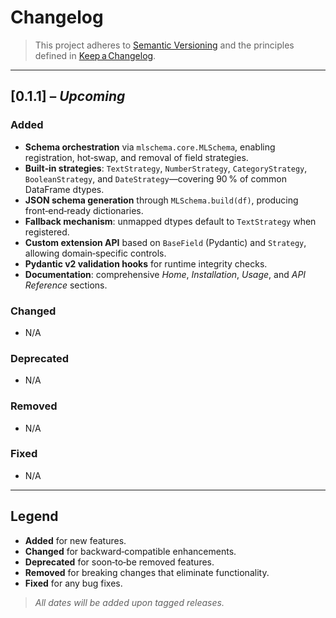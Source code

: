 # Changelog

> This project adheres to [Semantic Versioning](https://semver.org/) and the principles defined in [Keep a Changelog](https://keepachangelog.com/).

---

## \[0.1.1] – *Upcoming*

### Added

* **Schema orchestration** via `mlschema.core.MLSchema`, enabling registration, hot‑swap, and removal of field strategies.
* **Built‑in strategies**: `TextStrategy`, `NumberStrategy`, `CategoryStrategy`, `BooleanStrategy`, and `DateStrategy`—covering 90 % of common DataFrame dtypes.
* **JSON schema generation** through `MLSchema.build(df)`, producing front‑end‑ready dictionaries.
* **Fallback mechanism**: unmapped dtypes default to `TextStrategy` when registered.
* **Custom extension API** based on `BaseField` (Pydantic) and `Strategy`, allowing domain‑specific controls.
* **Pydantic v2 validation hooks** for runtime integrity checks.
* **Documentation**: comprehensive *Home*, *Installation*, *Usage*, and *API Reference* sections.

### Changed

* N/A

### Deprecated

* N/A

### Removed

* N/A

### Fixed

* N/A

---

## Legend

* **Added** for new features.
* **Changed** for backward‑compatible enhancements.
* **Deprecated** for soon‑to‑be removed features.
* **Removed** for breaking changes that eliminate functionality.
* **Fixed** for any bug fixes.

> *All dates will be added upon tagged releases.*
